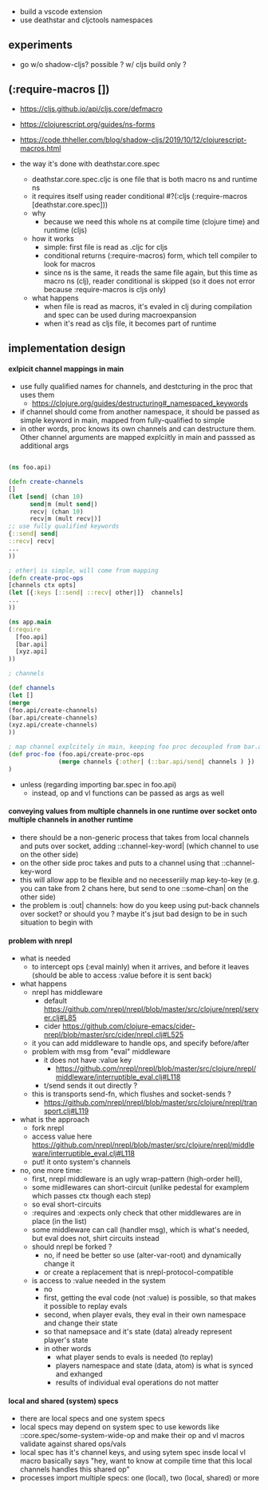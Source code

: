 
- build a vscode extension
- use deathstar and cljctools namespaces

## experiments

- go w/o shadow-cljs? possible ? w/ cljs build only ?

## (:require-macros [])

- https://cljs.github.io/api/cljs.core/defmacro
- https://clojurescript.org/guides/ns-forms
- https://code.thheller.com/blog/shadow-cljs/2019/10/12/clojurescript-macros.html

- the way it's done with deathstar.core.spec
  - deathstar.core.spec.cljc is one file that is both macro ns and runtime ns
  - it requires itself using reader conditional  #?(:cljs (:require-macros [deathstar.core.spec]))
  - why
    - because we need this whole ns at compile time (clojure time) and runtime (cljs)
  - how it works
    - simple: first file is read as .cljc for cljs
    - conditional returns (:require-macros) form, which tell compiler to look for macros
    - since ns is the same, it reads the same file again, but this time as macro ns (clj), reader conditional is skipped (so it does not error because :require-macros is cljs only)
  - what happens
    - when file is read as macros, it's evaled in clj during compilation and spec can be used during macroexpansion
    - when it's read as cljs file, it becomes part of runtime


## implementation design

#### exlpicit channel mappings in main

- use fully qualified names for channels, and destcturing in the proc that uses them
  - https://clojure.org/guides/destructuring#_namespaced_keywords
- if channel should come from another namespace, it should be passed as simple keyword in main, mapped from fully-qualified to simple
- in other words, proc knows its own channels and can destructure them. Other channel arguments are mapped explciitly in main and passsed as additional args

```clojure

(ns foo.api)

(defn create-channels
[]
(let [send| (chan 10)
      send|m (mult send|)
      recv| (chan 10)
      recv|m (mult recv|)]
;; use fully qualified keywords
{::send| send|
::recv| recv|
...
))

; other| is simple, will come from mapping
(defn create-proc-ops
[channels ctx opts]
(let [{:keys [::send| ::recv| other|]}  channels]
...
))

(ns app.main
(:require 
  [foo.api]
  [bar.api]
  [xyz.api]
))

; channels 

(def channels 
(let []
(merge 
(foo.api/create-channels)
(bar.api/create-channels)
(xyz.api/create-channels)
))

; map channel explcitely in main, keeping foo proc decoupled from bar.api ns (at least in terms of channels, may still neen bar.spec :as bar.sp  ,  bar.sp/op bar.sp/vl)
(def proc-foo (foo.api/create-proc-ops 
              (merge channels {:other| (::bar.api/send| channels ) })              
)

```

- unless (regarding importing bar.spec in foo.api)
  - instead, op and vl functions can be passed as args as well


#### conveying values from multiple channels in one runtime over socket onto multiple channels in another runtime

- there should be a non-generic process that takes from local channels and puts over socket, adding ::channel-key-word| (which channel to use on the other side)
- on the other side proc takes and puts to a channel using that ::channel-key-word
- this will allow app to be flexible and no necesseriily map key-to-key (e.g. you can take from 2 chans here, but send to one ::some-chan| on the other side)
- the problem is :out| channels: how do you keep using put-back channels over socket? or should you ? maybe it's jsut bad design to be in such situation to begin with


#### problem with nrepl

- what is needed
  - to intercept ops (:eval mainly) when it arrives, and before it leaves (should be able to access :value before it is sent back)
- what happens
  - nrepl has middleware
    - default https://github.com/nrepl/nrepl/blob/master/src/clojure/nrepl/server.clj#L85
    - cider https://github.com/clojure-emacs/cider-nrepl/blob/master/src/cider/nrepl.clj#L525
  - it you can add middleware to handle ops, and specify before/after
  - problem with msg from "eval" middleware
    - it does not have :value key
      - https://github.com/nrepl/nrepl/blob/master/src/clojure/nrepl/middleware/interruptible_eval.clj#L118
    - t/send sends it out directly ?
  - this is  transports send-fn, which flushes and socket-sends ?
    - https://github.com/nrepl/nrepl/blob/master/src/clojure/nrepl/transport.clj#L119
- what is the approach
  - fork nrepl
  - access value here https://github.com/nrepl/nrepl/blob/master/src/clojure/nrepl/middleware/interruptible_eval.clj#L118
  - put! it onto system's channels
- no, one more time:
  - first, nrepl middleware is an ugly wrap-pattern (high-order hell), 
  - some midllewares can short-circuit (unlike pedestal for examplem which passes ctx though each step)
  - so eval short-circuits
  - :requires and :expects only check that other middlewares are in place (in the list)
  - some middleware can call (handler msg), which is what's needed, but eval does not, shirt circuits instead
  - should nrepl be forked ?
    - no, if need be better so use (alter-var-root) and dynamically change it
    - or create a replacement that is nrepl-protocol-compatible 
  - is access to :value needed in the system
    - no
    - first, getting the eval code (not :value) is possible, so that makes it possible to replay evals
    - second, when player evals, they eval in their own namespace and change their state
    - so that namepsace and it's state (data) already represent player's state
    - in other words
      - what player sends to evals is needed (to replay)
      - players namespace and state (data, atom) is what is synced and exhanged
      - results of individual eval operations do not matter 
  

#### local and shared (system) specs

- there are local specs and one system specs
- local specs may depend on system spec to use kewords like ::core.spec/some-system-wide-op and make their op and vl macros validate against shared ops/vals
- local spec has it's channel keys, and using sytem spec insde local vl macro basically says "hey, want to know at compile time that this local channels handles this shared op"
- processes import multiple specs: one (local), two (local, shared) or more